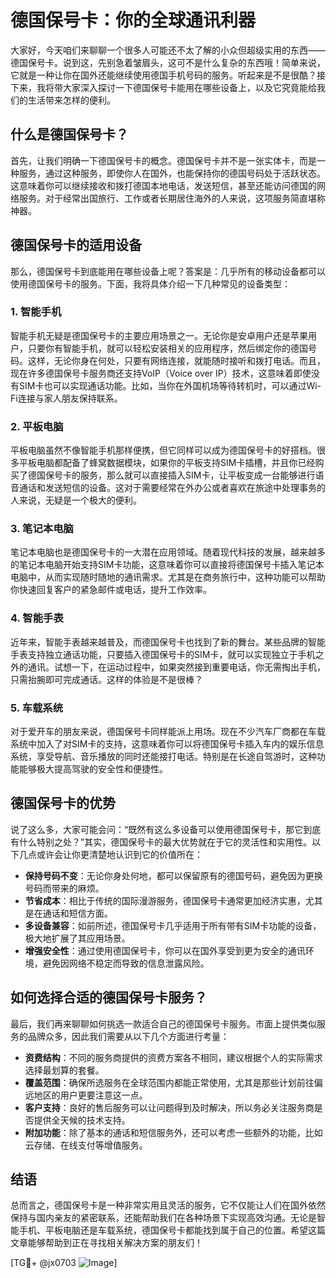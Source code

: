 # 德国保号卡：你的全球通讯利器

大家好，今天咱们来聊聊一个很多人可能还不太了解的小众但超级实用的东西——德国保号卡。说到这，先别急着皱眉头，这可不是什么复杂的东西哦！简单来说，它就是一种让你在国外还能继续使用德国手机号码的服务。听起来是不是很酷？接下来，我将带大家深入探讨一下德国保号卡能用在哪些设备上，以及它究竟能给我们的生活带来怎样的便利。

## 什么是德国保号卡？

首先，让我们明确一下德国保号卡的概念。德国保号卡并不是一张实体卡，而是一种服务，通过这种服务，即使你人在国外，也能保持你的德国号码处于活跃状态。这意味着你可以继续接收和拨打德国本地电话，发送短信，甚至还能访问德国的网络服务。对于经常出国旅行、工作或者长期居住海外的人来说，这项服务简直堪称神器。

## 德国保号卡的适用设备

那么，德国保号卡到底能用在哪些设备上呢？答案是：几乎所有的移动设备都可以使用德国保号卡的服务。下面，我将具体介绍一下几种常见的设备类型：

### 1. 智能手机

智能手机无疑是德国保号卡的主要应用场景之一。无论你是安卓用户还是苹果用户，只要你有智能手机，就可以轻松安装相关的应用程序，然后绑定你的德国号码。这样，无论你身在何处，只要有网络连接，就能随时接听和拨打电话。而且，现在许多德国保号卡服务商还支持VoIP（Voice over IP）技术，这意味着即使没有SIM卡也可以实现通话功能。比如，当你在外国机场等待转机时，可以通过Wi-Fi连接与家人朋友保持联系。

### 2. 平板电脑

平板电脑虽然不像智能手机那样便携，但它同样可以成为德国保号卡的好搭档。很多平板电脑都配备了蜂窝数据模块，如果你的平板支持SIM卡插槽，并且你已经购买了德国保号卡的服务，那么就可以直接插入SIM卡，让平板变成一台能够进行语音通话和发送短信的设备。这对于需要经常在外办公或者喜欢在旅途中处理事务的人来说，无疑是一个极大的便利。

### 3. 笔记本电脑

笔记本电脑也是德国保号卡的一大潜在应用领域。随着现代科技的发展，越来越多的笔记本电脑开始支持SIM卡功能，这意味着你可以直接将德国保号卡插入笔记本电脑中，从而实现随时随地的通讯需求。尤其是在商务旅行中，这种功能可以帮助你快速回复客户的紧急邮件或电话，提升工作效率。

### 4. 智能手表

近年来，智能手表越来越普及，而德国保号卡也找到了新的舞台。某些品牌的智能手表支持独立通话功能，只要插入德国保号卡的SIM卡，就可以实现独立于手机之外的通讯。试想一下，在运动过程中，如果突然接到重要电话，你无需掏出手机，只需抬腕即可完成通话。这样的体验是不是很棒？

### 5. 车载系统

对于爱开车的朋友来说，德国保号卡同样能派上用场。现在不少汽车厂商都在车载系统中加入了对SIM卡的支持，这意味着你可以将德国保号卡插入车内的娱乐信息系统，享受导航、音乐播放的同时还能接打电话。特别是在长途自驾游时，这种功能能够极大提高驾驶的安全性和便捷性。

## 德国保号卡的优势

说了这么多，大家可能会问：“既然有这么多设备可以使用德国保号卡，那它到底有什么特别之处？”其实，德国保号卡的最大优势就在于它的灵活性和实用性。以下几点或许会让你更清楚地认识到它的价值所在：

- **保持号码不变**：无论你身处何地，都可以保留原有的德国号码，避免因为更换号码而带来的麻烦。
- **节省成本**：相比于传统的国际漫游服务，德国保号卡通常更加经济实惠，尤其是在通话和短信方面。
- **多设备兼容**：如前所述，德国保号卡几乎适用于所有带有SIM卡功能的设备，极大地扩展了其应用场景。
- **增强安全性**：通过使用德国保号卡，你可以在国外享受到更为安全的通讯环境，避免因网络不稳定而导致的信息泄露风险。

## 如何选择合适的德国保号卡服务？

最后，我们再来聊聊如何挑选一款适合自己的德国保号卡服务。市面上提供类似服务的品牌众多，因此我们需要从以下几个方面进行考量：

- **资费结构**：不同的服务商提供的资费方案各不相同，建议根据个人的实际需求选择最划算的套餐。
- **覆盖范围**：确保所选服务在全球范围内都能正常使用，尤其是那些计划前往偏远地区的用户更要注意这一点。
- **客户支持**：良好的售后服务可以让问题得到及时解决，所以务必关注服务商是否提供全天候的技术支持。
- **附加功能**：除了基本的通话和短信服务外，还可以考虑一些额外的功能，比如云存储、在线支付等增值服务。

## 结语

总而言之，德国保号卡是一种非常实用且灵活的服务，它不仅能让人们在国外依然保持与国内亲友的紧密联系，还能帮助我们在各种场景下实现高效沟通。无论是智能手机、平板电脑还是车载系统，德国保号卡都能找到属于自己的位置。希望这篇文章能够帮助到正在寻找相关解决方案的朋友们！

[TG💪+ @jx0703 ![Image](https://github.com/user-attachments/assets/dbca1d08-cadb-493c-b0ec-ad6f7a83f270)]